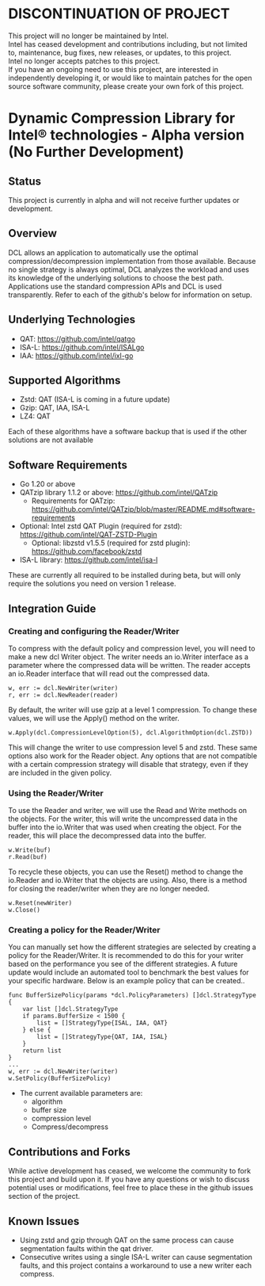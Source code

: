 # DISCONTINUATION OF PROJECT #  
This project will no longer be maintained by Intel.  
Intel has ceased development and contributions including, but not limited to, maintenance, bug fixes, new releases, or updates, to this project.  
Intel no longer accepts patches to this project.  
If you have an ongoing need to use this project, are interested in independently developing it, or would like to maintain patches for the open source software community, please create your own fork of this project.  


# Dynamic Compression Library for Intel&reg; technologies - **Alpha version (No Further Development)**

## Status
This project is currently in alpha and will not receive further updates or development.


## Overview
DCL allows an application to automatically use the optimal compression/decompression implementation from those available.  Because no single strategy is always optimal, DCL analyzes the workload and uses its knowledge of the underlying solutions to choose the best path.  Applications use the standard compression APIs and DCL is used transparently. Refer to each of the github's below for information on setup. 

## Underlying Technologies

* QAT: https://github.com/intel/qatgo 
* ISA-L: https://github.com/intel/ISALgo
* IAA: https://github.com/intel/ixl-go

## Supported Algorithms

* Zstd: QAT (ISA-L is coming in a future update)
* Gzip: QAT, IAA, ISA-L
* LZ4: QAT

Each of these algorithms have a software backup that is used if the other solutions are not available

## Software Requirements

* Go 1.20 or above
* QATzip library 1.1.2 or above: https://github.com/intel/QATzip
  * Requirements for QATzip: https://github.com/intel/QATzip/blob/master/README.md#software-requirements
* Optional: Intel zstd QAT Plugin (required for zstd): https://github.com/intel/QAT-ZSTD-Plugin
  * Optional: libzstd v1.5.5 (required for zstd plugin): https://github.com/facebook/zstd
* ISA-L library: https://github.com/intel/isa-l

These are currently all required to be installed during beta, but will only require the solutions you need on version 1 release.

## Integration Guide 

### Creating and configuring the Reader/Writer

To compress with the default policy and compression level, you will need to make a new dcl Writer object. The writer needs an io.Writer interface as a parameter where the compressed data will be written. The reader accepts an io.Reader interface that will read out the compressed data. 

```
w, err := dcl.NewWriter(writer)
r, err := dcl.NewReader(reader)
```

By default, the writer will use gzip at a level 1 compression. To change these values, we will use the Apply() method on the writer. 

```
w.Apply(dcl.CompressionLevelOption(5), dcl.AlgorithmOption(dcl.ZSTD))
```
This will change the writer to use compression level 5 and zstd. These same options also work for the Reader object. Any options that are not compatible with a certain compression strategy will disable that strategy, even if they are included in the given policy. 

### Using the Reader/Writer

To use the Reader and writer, we will use the Read and Write methods on the objects. For the writer, this will write the uncompressed data in the buffer into the io.Writer that was used when creating the object. For the reader, this will place the decompressed data into the buffer. 

```
w.Write(buf)
r.Read(buf)
```
To recycle these objects, you can use the Reset() method to change the io.Reader and io.Writer that the objects are using. Also, there is a method for closing the reader/writer when they are no longer needed. 

```
w.Reset(newWriter)
w.Close()
```

### Creating a policy for the Reader/Writer

You can manually set how the different strategies are selected by creating a policy for the Reader/Writer. It is recommended to do this for your writer based on the performance you see of the different strategies. A future update would include an automated tool to benchmark the best values for your specific hardware. Below is an example policy that can be created..

```
func BufferSizePolicy(params *dcl.PolicyParameters) []dcl.StrategyType {
	var list []dcl.StrategyType
	if params.BufferSize < 1500 {
		list = []StrategyType{ISAL, IAA, QAT}
	} else {
		list = []StrategyType{QAT, IAA, ISAL}
	}
	return list
}
...
w, err := dcl.NewWriter(writer)
w.SetPolicy(BufferSizePolicy)
```
* The current available parameters are:
  * algorithm
  * buffer size
  * compression level
  * Compress/decompress

## Contributions and Forks

While active development has ceased, we welcome the community to fork this project and build upon it. If you have any questions or wish to discuss potential uses or modifications, feel free to place these in the github issues section of the project.

## Known Issues

* Using zstd and gzip through QAT on the same process can cause segmentation faults within the qat driver.
* Consecutive writes using a single ISA-L writer can cause segmentation faults, and this project contains a workaround to use a new writer each compress. 

